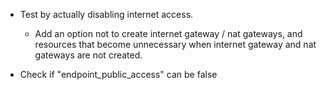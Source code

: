 - Test by actually disabling internet access.

    - Add an option not to create internet gateway / nat gateways, and resources that become unnecessary when internet gateway and nat gateways are not created.

- Check if "endpoint_public_access" can be false
